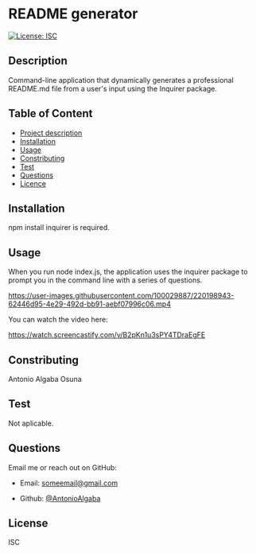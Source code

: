 # README generator
[![License: ISC](https://img.shields.io/badge/License-ISC-blue.svg)](https://opensource.org/licenses/ISC)
## Description
  Command-line application that dynamically generates a professional README.md file from a user's input using the Inquirer package.

##  Table of Content
- [Project description](#description)
- [Installation](#installation)
- [Usage](#usage)
- [Constributing](#contributing)
- [Test](#test)
- [Questions](#questions)
- [Licence](#licence)
  
## Installation
  npm install inquirer is required.

## Usage
  When you run node index.js, the application uses the inquirer package to prompt you in the command line with a series of questions.
  

https://user-images.githubusercontent.com/100029887/220198943-62446d95-4e29-492d-bb91-aebf07996c06.mp4


You can watch the video here:

https://watch.screencastify.com/v/B2pKn1u3sPY4TDraEgFE

## Constributing
  Antonio Algaba Osuna

## Test 
  Not aplicable.

## Questions

Email me or reach out on GitHub:

- Email: someemail@gmail.com

- Github: [@AntonioAlgaba](https://github.com/AntonioAlgaba)
  
  
   
## License
  ISC